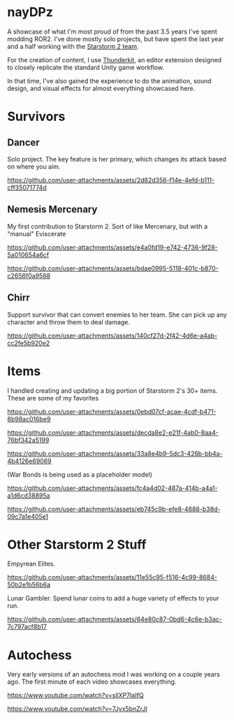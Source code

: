 # nayDPz
A showcase of what I'm most proud of from the past 3.5 years I've spent modding ROR2. I've done mostly solo projects, but have spent the last year and a half working with the [Starstorm 2 team](https://github.com/TeamMoonstorm/Starstorm2).

For the creation of content, I use [Thunderkit](https://github.com/PassivePicasso/ThunderKit), an editor extension designed to closely replicate the standard Unity game workflow.

In that time, I've also gained the experience to do the animation, sound design, and visual effects for almost everything showcased here.
# Survivors
## Dancer
Solo project. The key feature is her primary, which changes its attack based on where you aim.

https://github.com/user-attachments/assets/2d82d356-f14e-4efd-b111-cff35071774d

## Nemesis Mercenary
My first contribution to Starstorm 2. Sort of like Mercenary, but with a "manual" Eviscerate

https://github.com/user-attachments/assets/e4a0fd19-e742-4736-9f28-5a010654a6cf

https://github.com/user-attachments/assets/bdae0995-5118-401c-b870-c2656f0a9588

## Chirr
Support survivor that can convert enemies to her team. She can pick up any character and throw them to deal damage.

https://github.com/user-attachments/assets/140cf27d-2f42-4d6e-a4ab-cc2fe5b920e2

# Items
I handled creating and updating a big portion of Starstorm 2's 30+ items. These are some of my favorites

https://github.com/user-attachments/assets/0ebd07cf-acae-4cdf-b471-6b98ac016be9

https://github.com/user-attachments/assets/decda8e2-e21f-4ab0-8aa4-76bf342a5199

https://github.com/user-attachments/assets/33a8e4b9-5dc3-426b-bb4a-4b4126e69069

(War Bonds is being used as a placeholder model)

https://github.com/user-attachments/assets/fc4a4d02-487a-414b-a4a1-a1d6cd38895a

https://github.com/user-attachments/assets/eb745c9b-efe8-4888-b38d-09c7a1e405e1

# Other Starstorm 2 Stuff
Empyrean Elites.

https://github.com/user-attachments/assets/11e55c95-f516-4c99-8684-50b2e1b56b6a

Lunar Gambler. Spend lunar coins to add a huge variety of effects to your run.

https://github.com/user-attachments/assets/64e80c87-0bd6-4c6e-b3ac-7c797acf8b17

# Autochess
Very early versions of an autochess mod I was working on a couple years ago. The first minute of each video showcases everything.

https://www.youtube.com/watch?v=sllXP7IaIfQ

https://www.youtube.com/watch?v=7Jyx5bnZrJI

